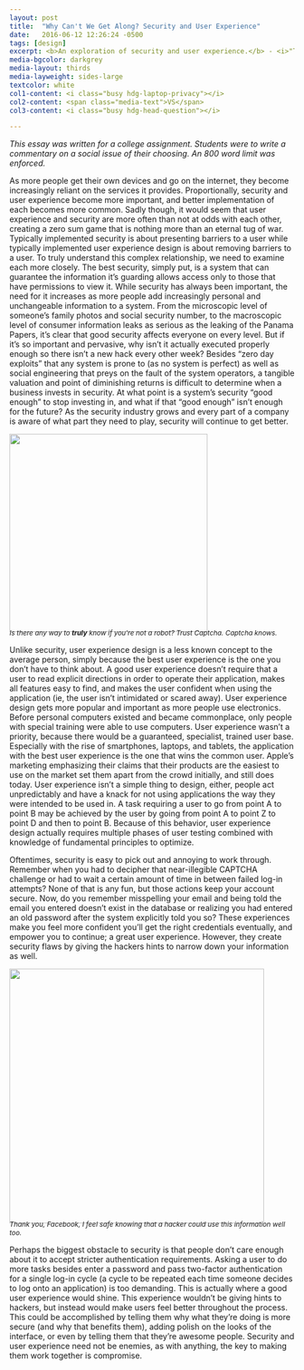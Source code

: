 ```yaml
---
layout: post
title:  "Why Can't We Get Along? Security and User Experience"
date:   2016-06-12 12:26:24 -0500
tags: [design]
excerpt: <b>An exploration of security and user experience.</b> - <i>"Typically implemented security is about presenting barriers to a user while typically implemented user experience design is about removing barriers to a user.</i>"
media-bgcolor: darkgrey
media-layout: thirds
media-layweight: sides-large
textcolor: white
col1-content: <i class="busy hdg-laptop-privacy"></i>
col2-content: <span class="media-text">VS</span>
col3-content: <i class="busy hdg-head-question"></i>

---
```

*This essay was written for a college assignment. Students were to write a commentary on a social issue of their choosing. An 800 word limit was enforced.*

As more people get their own devices and go on the internet, they become increasingly reliant on the services it provides. Proportionally, security and user experience become more important, and better implementation of each becomes more common. Sadly though, it would seem that user experience and security are more often than not at odds with each other, creating a zero sum game that is nothing more than an eternal tug of war. Typically implemented security is about presenting barriers to a user while typically implemented user experience design is about removing barriers to a user. To truly understand this complex relationship, we need to examine each more closely.
The best security, simply put, is a system that can guarantee the information it’s guarding allows access only to those that have permissions to view it. While security has always been important, the need for it increases as more people add increasingly personal and unchangeable information to a system. From the microscopic level of someone’s family photos and social security number, to the macroscopic level of consumer information leaks as serious as the leaking of the Panama Papers, it’s clear that good security affects everyone on every level. But if it’s so important and pervasive, why isn’t it actually executed properly enough so there isn’t a new hack every other week? Besides “zero day exploits” that any system is prone to (as no system is perfect) as well as social engineering that preys on the fault of the system operators, a tangible valuation and point of diminishing returns is difficult to determine when a business invests in security. At what point is a system’s security “good enough” to stop investing in, and what if that “good enough” isn’t enough for the future? As the security industry grows and every part of a company is aware of what part they need to play, security will continue to get better.

<img src="../../../../assets/images/blog/captcha.png" width="350px" style="margin-bottom:-20px;"/>

<span style="font-size:.85em;">*Is there any way to* ***truly*** *know if you're not a robot? Trust Captcha. Captcha knows.*</span>

Unlike security, user experience design is a less known concept to the average person, simply because the best user experience is the one you don’t have to think about. A good user experience doesn’t require that a user to read explicit directions in order to operate their application, makes all features easy to find, and makes the user confident when using the application (ie, the user isn’t intimidated or scared away). User experience design gets more popular and important as more people use electronics. Before personal computers existed and became commonplace, only people with special training were able to use computers. User experience wasn’t a priority, because there would be a guaranteed, specialist, trained user base. Especially with the rise of smartphones, laptops, and tablets, the application with the best user experience is the one that wins the common user. Apple’s marketing emphasizing their claims that their products are the easiest to use on the market set them apart from the crowd initially, and still does today. User experience isn’t a simple thing to design, either, people act unpredictably and have a knack for not using applications the way they were intended to be used in. A task requiring a user to go from point A to point B may be achieved by the user by going from point A to point Z to point D and then to point B. Because of this behavior, user experience design actually requires multiple phases of user testing combined with knowledge of fundamental principles to optimize.

Oftentimes, security is easy to pick out and annoying to work through. Remember when you had to decipher that near-illegible CAPTCHA challenge or had to wait a certain amount of time in between failed log-in attempts? None of that is any fun, but those actions keep your account secure. Now, do you remember misspelling your email and being told the email you entered doesn’t exist in the database or realizing you had entered an old password after the system explicitly told you so? These experiences make you feel more confident you’ll get the right credentials eventually, and empower you to continue; a great user experience. However, they create security flaws by giving the hackers hints to narrow down your information as well.

<img src="../../../../assets/images/blog/password.png" width="450px" style="margin-bottom:-20px;"/>

<span style="font-size:.85em;">*Thank you, Facebook, I feel safe knowing that a hacker could use this information well too.*</span>

Perhaps the biggest obstacle to security is that people don’t care enough about it to accept stricter authentication requirements. Asking a user to do more tasks besides enter a password and pass two-factor authentication for a single log-in cycle (a cycle to be repeated each time someone decides to log onto an application) is too demanding. This is actually where a good user experience would shine. This experience wouldn’t be giving hints to hackers, but instead would make users feel better throughout the process. This could be accomplished by telling them why what they’re doing is more secure (and why that benefits them), adding polish on the looks of the interface, or even by telling them that they’re awesome people. Security and user experience need not be enemies, as with anything, the key to making them work together is compromise.
